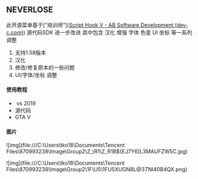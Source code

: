 ## NEVERLOSE 

此开源菜单基于[“培训师”]([Script Hook V - AB Software Development (dev-c.com)](http://www.dev-c.com/gtav/scripthookv/)) 源代码SDK 进一步改进 其中包含 汉化 增强 字体 色差 UI 坐标 等一系列调整

1. 支持1.58版本
2. 汉化
3. 修改/修复原本的一些问题
4. UI/字体/坐标 调整

#### 使用教程

- ​	vs 2019
-  源代码
- GTA  V

#### 图片

![img](file:///C:\Users\tko18\Documents\Tencent Files\870993238\Image\Group2\Z_\R1\Z_R1B${EJ7Y6[L3MAUFZW5C.jpg)

![img](file:///C:\Users\tko18\Documents\Tencent Files\870993238\Image\Group2\1F\U5\1FU5XUGN8L$@3T$NI40B4QX.png)